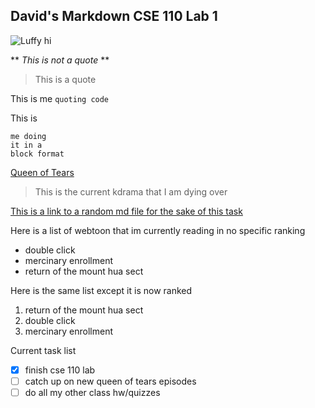 ## David's Markdown CSE 110 Lab 1

![Luffy hi](https://ih1.redbubble.net/image.4430665649.5073/raf,360x360,075,t,fafafa:ca443f4786.jpg)

** _This is not a quote_ **
> This is a quote

This is me `quoting code`

This is
```
me doing
it in a
block format
```

[Queen of Tears](https://mydramalist.com/725367-untitled-park-ji-eun-project)
> This is the current kdrama that I am dying over

[This is a link to a random md file for the sake of this task](/random.md)

Here is a list of webtoon that im currently reading in no specific ranking
- double click
- mercinary enrollment
- return of the mount hua sect

Here is the same list except it is now ranked
1. return of the mount hua sect
2. double click
3. mercinary enrollment

Current task list
- [x] finish cse 110 lab
- [ ] catch up on new queen of tears episodes
- [ ] do all my other class hw/quizzes
